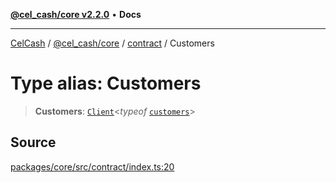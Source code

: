 [**@cel_cash/core v2.2.0**](../../README.md) • **Docs**

***

[CelCash](../../../../packages.md) / [@cel\_cash/core](../../README.md) / [contract](../README.md) / Customers

# Type alias: Customers

> **Customers**: [`Client`](../../types/type-aliases/Client.md)\<*typeof* [`customers`](../variables/customers.md)\>

## Source

[packages/core/src/contract/index.ts:20](https://github.com/Pyxlab/celcash/blob/9e2eeefc75067a4b86d18d5bb144eb4446f097c2/packages/core/src/contract/index.ts#L20)
